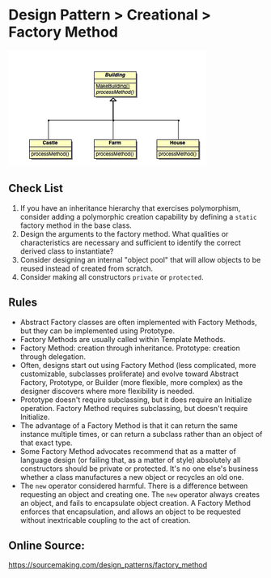 # Design Pattern > Creational > Factory Method

![](uml/class-diagram.png)

## Check List

1. If you have an inheritance hierarchy that exercises polymorphism, consider adding a polymorphic creation capability by defining a `static` factory method in the base class.
2. Design the arguments to the factory method. What qualities or characteristics are necessary and sufficient to identify the correct derived class to instantiate?
3. Consider designing an internal "object pool" that will allow objects to be reused instead of created from scratch.
4. Consider making all constructors `private` or `protected`.



## Rules

- Abstract Factory classes are often implemented with Factory Methods, but they can be implemented using Prototype.
- Factory Methods are usually called within Template Methods.
- Factory Method: creation through inheritance. Prototype: creation through delegation.
- Often, designs start out using Factory Method (less complicated, more customizable, subclasses proliferate) and evolve toward Abstract Factory, Prototype, or Builder (more flexible, more complex) as the designer discovers where more flexibility is needed.
- Prototype doesn't require subclassing, but it does require an Initialize operation. Factory Method requires subclassing, but doesn't require Initialize.
- The advantage of a Factory Method is that it can return the same instance multiple times, or can return a subclass rather than an object of that exact type.
- Some Factory Method advocates recommend that as a matter of language design (or failing that, as a matter of style) absolutely all constructors should be private or protected. It's no one else's business whether a class manufactures a new object or recycles an old one.
- The `new` operator considered harmful. There is a difference between requesting an object and creating one. The `new` operator always creates an object, and fails to encapsulate object creation. A Factory Method enforces that encapsulation, and allows an object to be requested without inextricable coupling to the act of creation.

## Online Source:

https://sourcemaking.com/design_patterns/factory_method